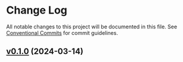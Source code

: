 # Change Log

All notable changes to this project will be documented in this file.
See [Conventional Commits](Https://conventionalcommits.org) for commit guidelines.

<!-- changelog -->

## [v0.1.0](https://github.com/ash-project/splode/compare/v0.1.0...v0.1.0) (2024-03-14)



